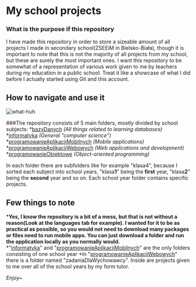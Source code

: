 # My school projects
### What is the purpose if this repository
I have made this repository in order to store a sizeable amount of all projects I made in secondary school(ZSEEiM in Bielsko-Biała), though it is important to note that this is not the majority of all projects from my school, but these are surely the most important ones.
I want this repository to be somewhat of a representation of various work given to me by teachers during my education in a public school. Treat it like a showcase of what I did before I actually started using Git and this account. 

## How to navigate and use it
![what-huh](https://github.com/Raytreq/MySchoolProjects/assets/136091294/714c8d43-0748-453e-97f0-95152e452f0a)

###The repository consists of 5 main folders, mostly divided by school subjects:
*<a href="https://github.com/Raytreq/MySchoolProjects/tree/main/bazyDanych">bazyDanych</a> *(All things related to learning databases)*
*<a href="https://github.com/Raytreq/MySchoolProjects/tree/main/informatyka/klasa3">informatyka</a> *(General "computer science")*
*<a href="https://github.com/Raytreq/MySchoolProjects/tree/main/programowanieAplikacjiMobilnych/klasa3">programowanieAplikacjiMobilnych</a> *(Mobile applications)*
*<a href="https://github.com/Raytreq/MySchoolProjects/tree/main/programowanieAplikacjiWebowych">programowanieAplikacjiWebowych</a> *(Web applications and development)*
*<a href="https://github.com/Raytreq/MySchoolProjects/tree/main/programowanieObiektowe">programowanieObiektowe</a> *(Object-oriented programming)*

In each folder there are subfolders like for example "klasa4", because I sorted each subject into school years, "klasa**1**" being the **first** year, "klasa**2**" being the **second** year and so on.
Each school year folder contains specific projects.  

## Few things to note
***Yes, I know the repository is a bit of a mess, but that is not without a reason(Look at the languages tab for example). I wanted for it to be as practical as possible, so you would not need to download many packages or files need to run mobile apps. You can just download a folder and run the application locally as you normally would.**  
*"<a href="https://github.com/Raytreq/MySchoolProjects/tree/main/informatyka/klasa3">informatyka</a>" and "<a href="https://github.com/Raytreq/MySchoolProjects/tree/main/programowanieAplikacjiMobilnych">programowanieAplikacjiMobilnych</a>" are the only folders consisting of one school year
*In "<a href="https://github.com/Raytreq/MySchoolProjects/tree/main/programowanieAplikacjiWebowych">programowanieAplikacjiWebowych</a>" there is a folder named "zadaniaDlaWychowawcy". Inside are projects given to me over all of the school years by my form tutor.

*Enjoy~*
